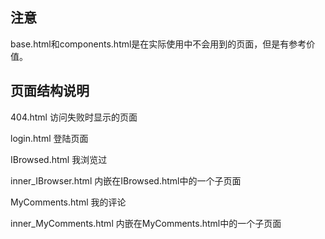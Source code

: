 ## 注意

base.html和components.html是在实际使用中不会用到的页面，但是有参考价值。

## 页面结构说明

404.html 访问失败时显示的页面

login.html 登陆页面

IBrowsed.html 我浏览过

inner_IBrowser.html 内嵌在IBrowsed.html中的一个子页面

MyComments.html 我的评论

inner_MyComments.html 内嵌在MyComments.html中的一个子页面